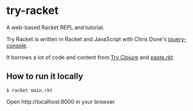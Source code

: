 try-racket
==========

A web-based Racket REPL and tutorial.

Try Racket is written in Racket and JavaScript with Chris Done's [jquery-console](https://github.com/chrisdone/jquery-console).
   
It borrows a lot of code and content from [Try Clojure](http://www.tryclj.com/) and [paste.rkt](https://github.com/samth/paste.rkt).

## How to run it locally
    
    $ racket main.rkt
    
Open http://localhost:8000 in your browser
